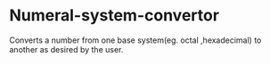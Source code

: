 # Numeral-system-convertor
Converts a number from one base system(eg. octal ,hexadecimal) to another as desired by the user.
